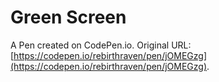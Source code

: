 # Green Screen

A Pen created on CodePen.io. Original URL: [https://codepen.io/rebirthraven/pen/jOMEGzg](https://codepen.io/rebirthraven/pen/jOMEGzg).


